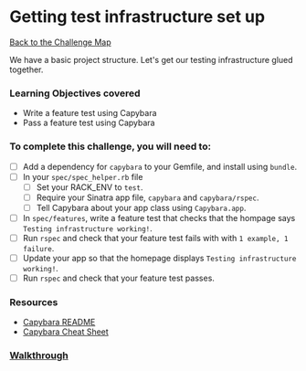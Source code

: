 # Getting test infrastructure set up

[Back to the Challenge Map](README.md)

We have a basic project structure. Let's get our testing infrastructure glued together.

### Learning Objectives covered

- Write a feature test using Capybara
- Pass a feature test using Capybara

### To complete this challenge, you will need to:

- [ ] Add a dependency for `capybara` to your Gemfile, and install using `bundle`.
- [ ] In your `spec/spec_helper.rb` file
  - [ ] Set your RACK_ENV to `test`.
  - [ ] Require your Sinatra app file, `capybara` and `capybara/rspec`.
  - [ ] Tell Capybara about your app class using `Capybara.app`.
- [ ] In `spec/features`, write a feature test that checks that the hompage says `Testing infrastructure working!`.
- [ ] Run `rspec` and check that your feature test fails with with `1 example, 1 failure`.
- [ ] Update your app so that the homepage displays `Testing infrastructure working!`.
- [ ] Run `rspec` and check that your feature test passes.

### Resources

- [Capybara README](https://github.com/teamcapybara/capybara/blob/master/README.md)
- [Capybara Cheat Sheet](https://www.launchacademy.com/codecabulary/learn-test-driven-development/rspec/capybara-cheat-sheet)

### [Walkthrough](walkthroughs/getting_test_infrastructure_set_up.md)
